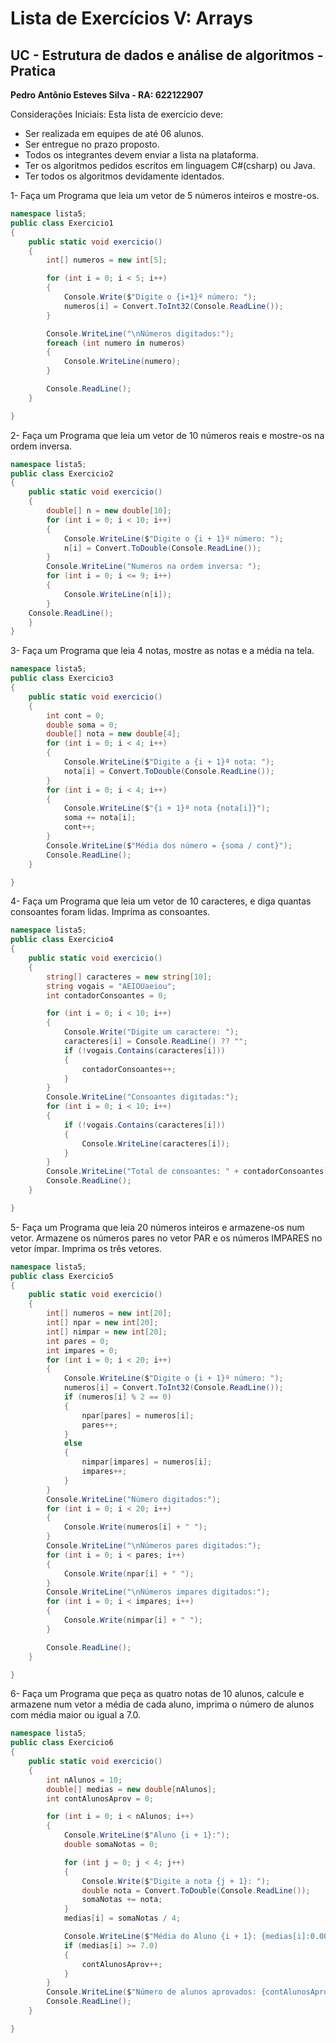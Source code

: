 # Lista de Exercícios V: Arrays

## UC - Estrutura de dados e análise de algoritmos -Pratica

**Pedro Antônio Esteves Silva - RA: 622122907**

Considerações Iniciais:
Esta lista de exercício deve:

- Ser realizada em equipes de até 06 alunos.
- Ser entregue no prazo proposto.
- Todos os integrantes devem enviar a lista na plataforma.
- Ter os algoritmos pedidos escritos em linguagem C#(csharp) ou Java.
- Ter todos os algoritmos devidamente identados.

1- Faça um Programa que leia um vetor de 5 números inteiros e mostre-os.

```csharp
namespace lista5;
public class Exercicio1
{
    public static void exercicio()
    {
        int[] numeros = new int[5];

        for (int i = 0; i < 5; i++)
        {
            Console.Write($"Digite o {i+1}º número: ");
            numeros[i] = Convert.ToInt32(Console.ReadLine());
        }

        Console.WriteLine("\nNúmeros digitados:");
        foreach (int numero in numeros)
        {
            Console.WriteLine(numero);
        }

        Console.ReadLine();
    }

}
```

2- Faça um Programa que leia um vetor de 10 números reais e mostre-os na ordem
inversa.

```csharp
namespace lista5;
public class Exercicio2
{
    public static void exercicio()
    {
        double[] n = new double[10];
        for (int i = 0; i < 10; i++)
        {
            Console.WriteLine($"Digite o {i + 1}º número: ");
            n[i] = Convert.ToDouble(Console.ReadLine());
        }
        Console.WriteLine("Numeros na ordem inversa: ");
        for (int i = 0; i <= 9; i++)
        {
            Console.WriteLine(n[i]);
        }
    Console.ReadLine();
    }
}
```

3- Faça um Programa que leia 4 notas, mostre as notas e a média na tela.

```csharp
namespace lista5;
public class Exercicio3
{
    public static void exercicio()
    {
        int cont = 0;
        double soma = 0;
        double[] nota = new double[4];
        for (int i = 0; i < 4; i++)
        {
            Console.WriteLine($"Digite a {i + 1}ª nota: ");
            nota[i] = Convert.ToDouble(Console.ReadLine());
        }
        for (int i = 0; i < 4; i++)
        {
            Console.WriteLine($"{i + 1}ª nota {nota[i]}");
            soma += nota[i];
            cont++;
        }
        Console.WriteLine($"Média dos número = {soma / cont}");
        Console.ReadLine();
    }

}
```

4- Faça um Programa que leia um vetor de 10 caracteres, e diga quantas consoantes
foram lidas. Imprima as consoantes.

```csharp
namespace lista5;
public class Exercicio4
{
    public static void exercicio()
    {
        string[] caracteres = new string[10];
        string vogais = "AEIOUaeiou";
        int contadorConsoantes = 0;

        for (int i = 0; i < 10; i++)
        {
            Console.Write("Digite um caractere: ");
            caracteres[i] = Console.ReadLine() ?? "";
            if (!vogais.Contains(caracteres[i]))
            {
                contadorConsoantes++;
            }
        }
        Console.WriteLine("Consoantes digitadas:");
        for (int i = 0; i < 10; i++)
        {
            if (!vogais.Contains(caracteres[i]))
            {
                Console.WriteLine(caracteres[i]);
            }
        }
        Console.WriteLine("Total de consoantes: " + contadorConsoantes);
        Console.ReadLine();
    }

}
```

5- Faça um Programa que leia 20 números inteiros e armazene-os num vetor.
Armazene os números pares no vetor PAR e os números IMPARES no vetor ímpar.
Imprima os três vetores.

```csharp
namespace lista5;
public class Exercicio5
{
    public static void exercicio()
    {
        int[] numeros = new int[20];
        int[] npar = new int[20];
        int[] nimpar = new int[20];
        int pares = 0;
        int impares = 0;
        for (int i = 0; i < 20; i++)
        {
            Console.WriteLine($"Digite o {i + 1}º número: ");
            numeros[i] = Convert.ToInt32(Console.ReadLine());
            if (numeros[i] % 2 == 0)
            {
                npar[pares] = numeros[i];
                pares++;
            }
            else
            {
                nimpar[impares] = numeros[i];
                impares++;
            }
        }
        Console.WriteLine("Número digitados:");
        for (int i = 0; i < 20; i++)
        {
            Console.Write(numeros[i] + " ");
        }
        Console.WriteLine("\nNúmeros pares digitados:");
        for (int i = 0; i < pares; i++)
        {
            Console.Write(npar[i] + " ");
        }
        Console.WriteLine("\nNúmeros impares digitados:");
        for (int i = 0; i < impares; i++)
        {
            Console.Write(nimpar[i] + " ");
        }

        Console.ReadLine();
    }

}
```

6- Faça um Programa que peça as quatro notas de 10 alunos, calcule e armazene num
vetor a média de cada aluno, imprima o número de alunos com média maior ou igual
a 7.0.

```csharp
namespace lista5;
public class Exercicio6
{
    public static void exercicio()
    {
        int nAlunos = 10;
        double[] medias = new double[nAlunos];
        int contAlunosAprov = 0;

        for (int i = 0; i < nAlunos; i++)
        {
            Console.WriteLine($"Aluno {i + 1}:");
            double somaNotas = 0;

            for (int j = 0; j < 4; j++)
            {
                Console.Write($"Digite a nota {j + 1}: ");
                double nota = Convert.ToDouble(Console.ReadLine());
                somaNotas += nota;
            }
            medias[i] = somaNotas / 4;

            Console.WriteLine($"Média do Aluno {i + 1}: {medias[i]:0.00}\n");
            if (medias[i] >= 7.0)
            {
                contAlunosAprov++;
            }
        }
        Console.WriteLine($"Número de alunos aprovados: {contAlunosAprov}");
        Console.ReadLine();
    }

}
```